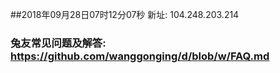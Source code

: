 ##2018年09月28日07时12分07秒 新址: 104.248.203.214
### 兔友常见问题及解答: https://github.com/wanggonging/d/blob/w/FAQ.md
